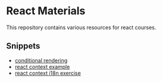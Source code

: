 # React Materials

This repository contains various resources for react courses.

## Snippets

- [conditional rendering](/create-react-app-typescript/src/snippets/conditional-rendering.tsx)
- [react context example](/create-react-app-typescript/src/snippets/react-context-example.tsx)
- [react context i18n exercise](/create-react-app-typescript/src/snippets/react-context-i18-exercise.tsx)